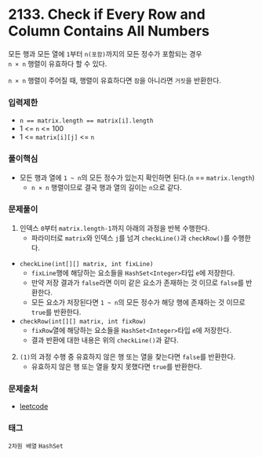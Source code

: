 # 2133. Check if Every Row and Column Contains All Numbers
모든 행과 모든 열에 `1`부터 `n(포함)`까지의 모든 정수가 포함되는 경우  
`n × n` 행렬이 유효하다 할 수 있다.  

`n × n` 행렬이 주어질 때, 행렬이 유효하다면 `참`을 아니라면 `거짓`을 반환한다.
### 입력제한
- `n == matrix.length == matrix[i].length`
- 1 <= `n` <= 100
- 1 <= `matrix[i][j]` <= `n`
### 풀이핵심
- 모든 행과 열에 `1 ~ n`의 모든 정수가 있는지 확인하면 된다.(`n` == `matrix.length`)
  - `n × n` 행렬이므로 결국 행과 열의 길이는 `n`으로 같다.
### 문제풀이
1. 인덱스 `0`부터 `matrix.length-1`까지 아래의 과정을 반복 수행한다.
   - 파라미터로 `matrix`와 인덱스 `j`를 넘겨 `checkLine()`과 `checkRow()`를 수행한다.

- `checkLine(int[][] matrix, int fixLine)`
  - `fixLine`행에 해당하는 요소들을 `HashSet<Integer>`타입 `e`에 저장한다.
  - 만약 저장 결과가 `false`라면 이미 같은 요소가 존재하는 것 이므로 `false`를 반환한다.
  - 모든 요소가 저장된다면 `1 ~ n`의 모든 정수가 해당 행에 존재하는 것 이므로 `true`를 반환한다.
- `checkRow(int[][] matrix, int fixRow)`
    - `fixRow`열에 해당하는 요소들을 `HashSet<Integer>`타입 `e`에 저장한다.
    - 결과 반환에 대한 내용은 위의 `checkLine()`과 같다.
2. `(1)`의 과정 수행 중 유효하지 않은 행 또는 열을 찾는다면 `false`를 반환한다.
   - 유효하지 않은 행 또는 열을 찾지 못했다면 `true`를 반환한다.
### 문제출처
- [leetcode](https://leetcode.com/problems/check-if-every-row-and-column-contains-all-numbers/)
### 태그
`2차원 배열` `HashSet`